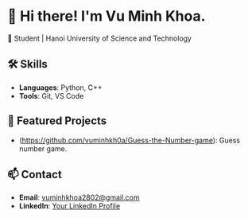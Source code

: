 # 👋 Hi there! I'm Vu Minh Khoa.  
🚀 Student | Hanoi University of Science and Technology  

## 🛠️ Skills  
- **Languages**: Python, C++  
- **Tools**: Git, VS Code  

## 📂 Featured Projects  
- (https://github.com/vuminhkh0a/Guess-the-Number-game): Guess number game.  


## 📫 Contact  
- **Email**: vuminhkhoa2802@gmail.com
- **LinkedIn**: [Your LinkedIn Profile](www.linkedin.com/in/vmkhoa28)  
